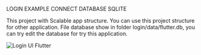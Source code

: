 LOGIN EXAMPLE CONNECT DATABASE SQLITE

This project with Scalable app structure. You can use this project structure for other application.
File database show in folder login/data/flutter.db, you can try edit the database for try this application.

![Login UI Flutter](https://raw.githubusercontent.com/eccosuprastyo/flutter/master/login/screen-login.png)
